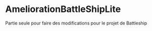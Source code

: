 # AmeliorationBattleShipLite
Partie seule pour faire des modifications pour le projet de Battleship
